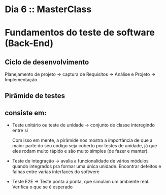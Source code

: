 # Dia 6 :: MasterClass
# Fundamentos do teste de software (Back-End)


## Ciclo de desenvolvimento


Planejamento de projeto -> captura de Requisitos -> Análise e Projeto -> Implementação

## Pirâmide de testes

## consiste em:

- Teste unitário ou teste de unidade -> conjunto de classe interegindo entre si

    Com isso em mente, a pirâmide nos mostra a importância de que a maior parte do seu código seja coberto por testes de unidade, já que eles rodam muito rápido e são muito simples (de fazer e manter).

- Teste de integração -> avalia a funcionalidade de vários módulos quando integrados pra formar uma única unidade. Encontrar defeitos e falhas entre varias interfaces do softwere

- Teste E2E -> Teste ponta a ponta, que simulam um ambiente real. Verifica o que se é esperado 